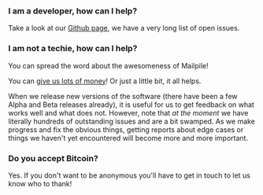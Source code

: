 ### I am a developer, how can I help?

Take a look at our [Github page](https://github.com/mailpile/Mailpile), we have a very long list of open issues.

### I am not a techie, how can I help?

You can spread the word about the awesomeness of Mailpile! 

You can [give us lots of money](https://www.mailpile.is/donate/)! Or just a little bit, it all helps.

When we release new versions of the software (there have been a few Alpha and Beta releases already), it is useful for us to get feedback on what works well and what does not. However, note that *at the moment* we have literally hundreds of outstanding issues and are a bit swamped. As we make progress and fix the obvious things, getting reports about edge cases or things we haven't yet encountered will become more and more important.

### Do you accept Bitcoin?

Yes. If you don't want to be anonymous you'll have to get in touch to let us know who to thank!
